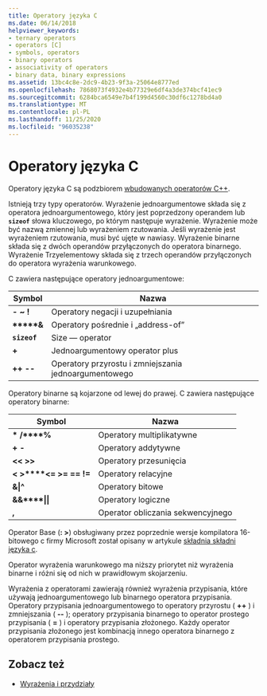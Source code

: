 ```yaml
---
title: Operatory języka C
ms.date: 06/14/2018
helpviewer_keywords:
- ternary operators
- operators [C]
- symbols, operators
- binary operators
- associativity of operators
- binary data, binary expressions
ms.assetid: 13bc4c8e-2dc9-4b23-9f3a-25064e8777ed
ms.openlocfilehash: 7868073f4932e4b77329e6df4a3de374bcf41ec9
ms.sourcegitcommit: 6284bca6549e7b4f199d4560c30df6c1278bd4a0
ms.translationtype: MT
ms.contentlocale: pl-PL
ms.lasthandoff: 11/25/2020
ms.locfileid: "96035238"
---
```

# <a name="c-operators"></a>Operatory języka C

Operatory języka C są podzbiorem [wbudowanych operatorów C++](../cpp/cpp-built-in-operators-precedence-and-associativity.md).

Istnieją trzy typy operatorów. Wyrażenie jednoargumentowe składa się z operatora jednoargumentowego, który jest poprzedzony operandem lub **`sizeof`** słowa kluczowego, po którym następuje wyrażenie. Wyrażenie może być nazwą zmiennej lub wyrażeniem rzutowania. Jeśli wyrażenie jest wyrażeniem rzutowania, musi być ujęte w nawiasy. Wyrażenie binarne składa się z dwóch operandów przyłączonych do operatora binarnego. Wyrażenie Trzyelementowy składa się z trzech operandów przyłączonych do operatora wyrażenia warunkowego.

C zawiera następujące operatory jednoargumentowe:

|Symbol|Nazwa|
|------------|----------|
|**-** **~** **!**|Operatory negacji i uzupełniania|
|**&#42;****&**|Operatory pośrednie i „address-of”|
|**`sizeof`**|Size — operator|
|**+**|Jednoargumentowy operator plus|
|**++** **--**|Operatory przyrostu i zmniejszania jednoargumentowego|

Operatory binarne są kojarzone od lewej do prawej. C zawiera następujące operatory binarne:

|Symbol|Nazwa|
|------------|----------|
|**&#42;** **/****%**|Operatory multiplikatywne|
|**+** **-**|Operatory addytywne|
|**\<\<** **>>**|Operatory przesunięcia|
|**\<** **>****\<=** **>=** **==** **!=**|Operatory relacyjne|
|**&****&#124;****^**|Operatory bitowe|
|**&&****&#124;&#124;**|Operatory logiczne|
|**,**|Operator obliczania sekwencyjnego|

Operator Base (**: >**) obsługiwany przez poprzednie wersje kompilatora 16-bitowego c firmy Microsoft został opisany w artykule [składnia składni języka c](../c-language/c-language-syntax-summary.md).

Operator wyrażenia warunkowego ma niższy priorytet niż wyrażenia binarne i różni się od nich w prawidłowym skojarzeniu.

Wyrażenia z operatorami zawierają również wyrażenia przypisania, które używają jednoargumentowego lub binarnego operatora przypisania. Operatory przypisania jednoargumentowego to operatory przyrostu ( **++** ) i zmniejszania ( **--** ); operatory przypisania binarnego to operator prostego przypisania ( **=** ) i operatory przypisania złożonego. Każdy operator przypisania złożonego jest kombinacją innego operatora binarnego z operatorem przypisania prostego.

## <a name="see-also"></a>Zobacz też

- [Wyrażenia i przydziały](../c-language/expressions-and-assignments.md)
